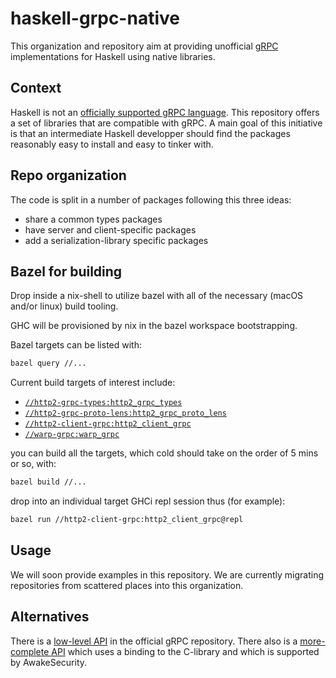 # haskell-grpc-native

This organization and repository aim at providing unofficial
[gRPC](https://grpc.io/) implementations for Haskell using native libraries.

## Context

Haskell is not an [officially supported gRPC language](https://packages.grpc.io/).
This repository offers a set of libraries that are compatible with gRPC. A main
goal of this initiative is that an intermediate Haskell developper should find
the packages reasonably easy to install and easy to tinker with.

## Repo organization

The code is split in a number of packages following this three ideas:

- share a common types packages
- have server and client-specific packages
- add a serialization-library specific packages

## Bazel for building

Drop inside a nix-shell to utilize bazel with all of the necessary (macOS and/or linux) build tooling.

GHC will be provisioned by nix in the bazel workspace bootstrapping.

Bazel targets can be listed with:

```sh
bazel query //...
```

Current build targets of interest include:

- [`//http2-grpc-types:http2_grpc_types`](http2-grpc-types/BUILD.bazel)
- [`//http2-grpc-proto-lens:http2_grpc_proto_lens`](http2-grpc-proto-lens/BUILD.bazel)
- [`//http2-client-grpc:http2_client_grpc`](http2-client-grpc/BUILD.bazel)
- [`//warp-grpc:warp_grpc`](warp-grpc/BUILD.bazel)

you can build all the targets, which cold should take on the order of 5 mins or so, with:

```sh
bazel build //...
```

drop into an individual target GHCi repl session thus (for example):

```sh
bazel run //http2-client-grpc:http2_client_grpc@repl
```

## Usage

We will soon provide examples in this repository. We are currently migrating
repositories from scattered places into this organization.

## Alternatives

There is a [low-level API](https://github.com/grpc/grpc-haskell) in the official gRPC repository.
There also is a [more-complete API](https://github.com/awakesecurity/gRPC-haskell) which uses a binding to the C-library and which is supported by AwakeSecurity.
